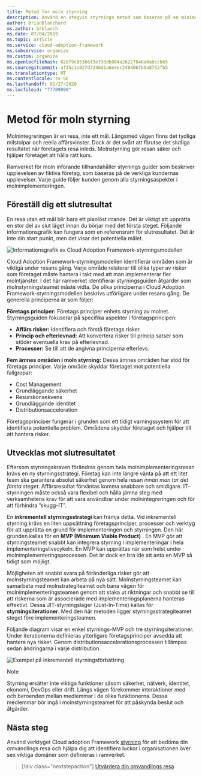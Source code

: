```yaml
---
title: Metod för moln styrning
description: Använd en stegvis styrnings metod som baseras på en minimal livskraftig produkt (MVP) för att stödja företags principer och snabbt förflytta sig mot moln införande.
author: BrianBlanchard
ms.author: brblanch
ms.date: 07/04/2019
ms.topic: article
ms.service: cloud-adoption-framework
ms.subservice: organize
ms.custom: organize
ms.openlocfilehash: 828f9c85366f3e73ddb804a2622784ba0a0ccb65
ms.sourcegitcommit: af45c1c027d7246d1a6e4ec248406fb9a8752fb5
ms.translationtype: MT
ms.contentlocale: sv-SE
ms.lasthandoff: 02/27/2020
ms.locfileid: "77709098"
---
```

# <a name="cloud-governance-methodology"></a>Metod för moln styrning

Molnintegreringen är en resa, inte ett mål. Längsmed vägen finns det tydliga milstolpar och reella affärsvinster. Dock är det svårt att förutse det slutliga resultatet när företagets resa inleds. Molnstyrning gör resan säker och hjälper företaget att hålla rätt kurs.

Ramverket för moln införande tillhandahåller styrnings guider som beskriver upplevelsen av fiktiva företag, som baseras på de verkliga kundernas upplevelser. Varje guide följer kunden genom alla styrningsaspekter i molnimplementeringen.

## <a name="envision-an-end-state"></a>Föreställ dig ett slutresultat

En resa utan ett mål blir bara ett planlöst irrande. Det är viktigt att upprätta en stor del av slut läget innan du börjar med det första steget. Följande informationsgrafik kan fungera som en referensram för slutresultatet. Det är inte din start punkt, men det visar det potentiella målet.

![Informationsgrafik av Cloud Adoption Framework-styrningsmodellen](../_images/operational-transformation-govern-highres.png)

Cloud Adoption Framework-styrningsmodellen identifierar områden som är viktiga under resans gång. Varje område relaterar till olika typer av risker som företaget måste hantera i takt med att man implementerar fler molntjänster. I det här ramverket identifierar styrningsguiden åtgärder som molnstyrningsteamet måste vidta. De olika principerna i Cloud Adoption Framework-styrningsmodellen beskrivs utförligare under resans gång. De generella principerna är som följer:

**Företags principer:** Företags principer enhets styrning av molnet. Styrningsguiden fokuserar på specifika aspekter i företagsprincipen:

- **Affärs risker:** Identifiera och förstå företags risker.
- **Princip och efterlevnad:** Att konvertera risker till princip satser som stöder eventuella krav på efterlevnad.
- **Processer:** Se till att de angivna principerna efterlevs.

**Fem ämnes områden i moln styrning:** Dessa ämnes områden har stöd för företags principer. Varje område skyddar företaget mot potentiella fallgropar:

- Cost Management
- Grundläggande säkerhet
- Resurskonsekvens
- Grundläggande identitet
- Distributionsacceleration

Företagsprinciper fungerar i grunden som ett tidigt varningssystem för att identifiera potentiella problem. Områdena skyddar företaget och hjälper till att hantera risker.

## <a name="grow-to-the-end-state"></a>Utvecklas mot slutresultatet

Eftersom styrningskraven förändras genom hela molnimplementeringsresan krävs en ny styrningsstrategi. Företag kan inte längre vänta på att ett litet team ska garantera absolut säkerhet genom hela resan *innan man tar det första steget*. Affärsresultat förväntas komma snabbare och smidigare. IT-styrningen måste också vara flexibel och hålla jämna steg med verksamhetens krav för att vara användbar under molnintegreringen och för att förhindra ”skugg-IT”.

En **inkrementell styrningsstrategi** kan främja detta. Vid inkrementell styrning krävs en liten uppsättning företagsprinciper, processer och verktyg för att upprätta en grund för implementeringen och styrningen. Den här grunden kallas för en **MVP (Minimum Viable Product)** . En MVP gör att styrningsteamet snabbt kan integrera styrning i implementeringar i hela implementeringslivscykeln. En MVP kan upprättas när som helst under molnimplementeringsprocessen. Det är dock en bra idé att anta en MVP så tidigt som möjligt.

Möjligheten att snabbt svara på föränderliga risker gör att molnstyrningsteamet kan arbeta på nya sätt. Molnstyrningsteamet kan samarbeta med molnstrategiteamet och bana vägen för molnimplementeringsteamen genom att staka ut riktningar och snabbt se till att riskerna som är associerade med implementeringsplanerna hanteras effektivt. Dessa JIT-styrningslager (Just-In-Time) kallas för **styrningsiterationer**. Med den här metoden ligger styrningsstrategiteamet steget före implementeringsteamen.

Följande diagram visar en enkel styrnings-MVP och tre styrningsiterationer. Under iterationerna definieras ytterligare företagsprinciper avsedda att hantera nya risker. Genom distributionsaccelerationsprocessen tillämpas sedan ändringarna i varje distribution.

![Exempel på inkrementell styrningsförbättring](../_images/govern/incremental-governance-example.png)

> [!NOTE]
> Styrning ersätter inte viktiga funktioner såsom säkerhet, nätverk, identitet, ekonomi, DevOps eller drift. Längs vägen förekommer interaktioner med och beroenden mellan medlemmar i de olika funktionerna. Dessa medlemmar bör ingå i molnstyrningsteamet för att påskynda beslut och åtgärder.

## <a name="next-steps"></a>Nästa steg

Använd verktyget Cloud adoption Framework [styrning](https://cafbaseline.com) för att bedöma din omvandlings resa och hjälpa dig att identifiera luckor i organisationen över sex viktiga domäner som definieras i ramverket.

> [!div class="nextstepaction"]
> [Utvärdera din omvandlings resa](./benchmark.md)
